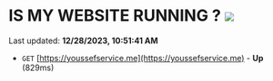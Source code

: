 # IS MY WEBSITE RUNNING ? [![](https://img.shields.io/static/v1?label=Sponsor&message=%E2%9D%A4&logo=GitHub&color=%23fe8e86)](https://github.com/sponsors/<username>)

Last updated: **12/28/2023, 10:51:41 AM**

- `GET` [https://youssefservice.me](https://youssefservice.me) - **Up** (829ms)
